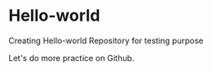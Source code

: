 # Hello-world
Creating Hello-world Repository for testing purpose

Let's do more practice on Github.

